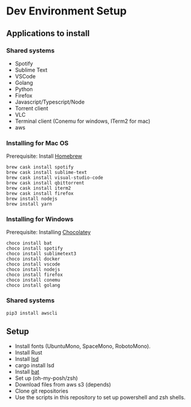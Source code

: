 # Dev Environment Setup

## Applications to install
### Shared systems
* Spotify
* Sublime Text
* VSCode
* Golang
* Python
* Firefox
* Javascript/Typescript/Node
* Torrent client
* VLC
* Terminal client (Conemu for windows, ITerm2 for mac)
* aws


### Installing for Mac OS
Prerequisite: Install [Homebrew](https://brew.sh/)
```
brew cask install spotify
brew cask install sublime-text
brew cask install visual-studio-code
brew cask install qbittorrent
brew cask install iterm2
brew cask install firefox
brew install nodejs
brew install yarn
```

### Installing for Windows
Prerequisite: Installing [Chocolatey](https://chocolatey.org/docs/installation)
```
choco install bat
choco install spotify
choco install sublimetext3
choco install docker
choco install vscode
choco install nodejs
choco install firefox
choco install conemu
choco install golang
```

### Shared systems
```
pip3 install awscli
```

## Setup
* Install fonts (UbuntuMono, SpaceMono, RobotoMono).
* Install Rust
* Install [lsd](https://github.com/Peltoche/lsd)
* cargo install lsd
* Install [bat](https://github.com/sharkdp/bat)
* Set up (oh-my-posh/zsh)
* Download files from aws s3 (depends)
* Clone git repositories
* Use the scripts in this repository to set up powershell and zsh shells.

